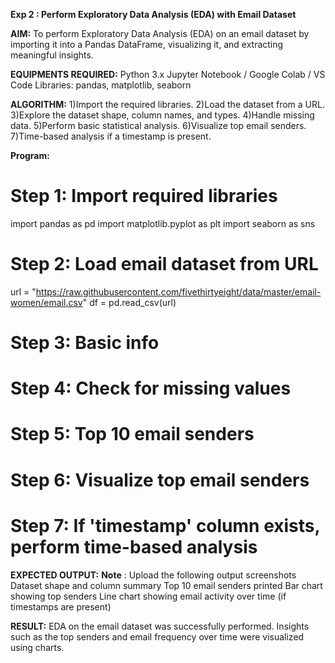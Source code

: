 **Exp 2 : Perform Exploratory Data Analysis (EDA) with Email Dataset**

**AIM:**
To perform Exploratory Data Analysis (EDA) on an email dataset by importing it into a Pandas DataFrame, visualizing it, and extracting meaningful insights.

**EQUIPMENTS REQUIRED:**
Python 3.x
Jupyter Notebook / Google Colab / VS Code
Libraries: pandas, matplotlib, seaborn

**ALGORITHM:**
1)Import the required libraries.
2)Load the dataset from a URL.
3)Explore the dataset shape, column names, and types.
4)Handle missing data.
5)Perform basic statistical analysis.
6)Visualize top email senders.
7)Time-based analysis if a timestamp is present.


**Program:**

# Step 1: Import required libraries
import pandas as pd
import matplotlib.pyplot as plt
import seaborn as sns

# Step 2: Load email dataset from URL
url = "https://raw.githubusercontent.com/fivethirtyeight/data/master/email-women/email.csv"
df = pd.read_csv(url)

# Step 3: Basic info


# Step 4: Check for missing values


# Step 5: Top 10 email senders


# Step 6: Visualize top email senders


# Step 7: If 'timestamp' column exists, perform time-based analysis

    

**EXPECTED OUTPUT:**
**Note** : Upload the following output screenshots
    Dataset shape and column summary
    Top 10 email senders printed
    Bar chart showing top senders
    Line chart showing email activity over time (if timestamps are present)

**RESULT:**
EDA on the email dataset was successfully performed. Insights such as the top senders and email frequency over time were visualized using charts.
